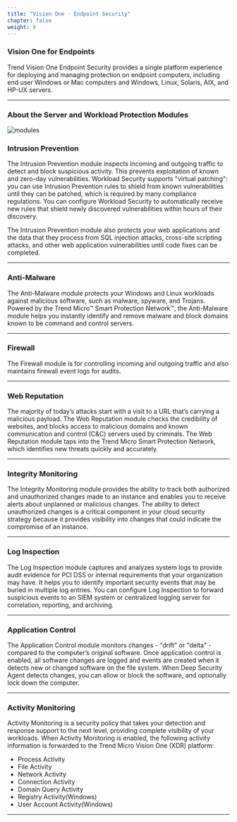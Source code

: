 ```yaml
---
title: "Vision One - Endpoint Security"
chapter: false
weight: 9
---
```


### Vision One for Endpoints

Trend Vision One Endpoint Security provides a single platform experience for deploying and managing protection on endpoint computers, including end user Windows or Mac computers and Windows, Linux, Solaris, AIX, and HP-UX servers. 

---

### About the Server and Workload Protection Modules

![modules](/images/intro/agent-modules.jpg)

### Intrusion Prevention
The Intrusion Prevention module inspects incoming and outgoing traffic to detect and block suspicious activity. This prevents exploitation of known and zero-day vulnerabilities. Workload Security supports "virtual patching": you can use Intrusion Prevention rules to shield from known vulnerabilities until they can be patched, which is required by many compliance regulations. You can configure Workload Security to automatically receive new rules that shield newly discovered vulnerabilities within hours of their discovery.

The Intrusion Prevention module also protects your web applications and the data that they process from SQL injection attacks, cross-site scripting attacks, and other web application vulnerabilities until code fixes can be completed.

---

### Anti-Malware

The Anti-Malware module protects your Windows and Linux workloads against malicious software, such as malware, spyware, and Trojans. Powered by the Trend Micro™ Smart Protection Network™, the Anti-Malware module helps you instantly identify and remove malware and block domains known to be command and control servers.

---

### Firewall

The Firewall module is for controlling incoming and outgoing traffic and also maintains firewall event logs for audits.

---

### Web Reputation

The majority of today’s attacks start with a visit to a URL that’s carrying a malicious payload. The Web Reputation module checks the credibility of websites, and blocks access to malicious domains and known communication and control (C&C) servers used by criminals. The Web Reputation module taps into the Trend Micro Smart Protection Network, which identifies new threats quickly and accurately.

---

### Integrity Monitoring

The Integrity Monitoring module provides the ability to track both authorized and unauthorized changes made to an instance and enables you to receive alerts about unplanned or malicious changes. The ability to detect unauthorized changes is a critical component in your cloud security strategy because it provides visibility into changes that could indicate the compromise of an instance.

---

### Log Inspection

The Log Inspection module captures and analyzes system logs to provide audit evidence for PCI DSS or internal requirements that your organization may have. It helps you to identify important security events that may be buried in multiple log entries. You can configure Log Inspection to forward suspicious events to an SIEM system or centralized logging server for correlation, reporting, and archiving.

---

### Application Control

The Application Control module monitors changes - "drift" or "delta" - compared to the computer’s original software. Once application control is enabled, all software changes are logged and events are created when it detects new or changed software on the file system. When Deep Security Agent detects changes, you can allow or block the software, and optionally lock down the computer.

---

### Activity Monitoring

Activity Monitoring is a security policy that takes your detection and response support to the next level, providing complete visibility of your workloads. When Activity Monitoring is enabled, the following activity information is forwarded to the Trend Micro Vision One (XDR) platform:

- Process Activity
- File Activity
- Network Activity
- Connection Activity
- Domain Query Activity
- Registry Activity(Windows)
- User Account Activity(Windows)

---